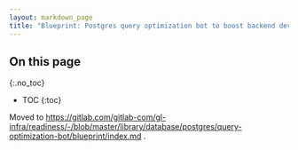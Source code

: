 ```yaml
---
layout: markdown_page
title: "Blueprint: Postgres query optimization bot to boost backend development process"
---
```


## On this page
{:.no_toc}

- TOC
{:toc}

Moved to https://gitlab.com/gitlab-com/gl-infra/readiness/-/blob/master/library/database/postgres/query-optimization-bot/blueprint/index.md .
